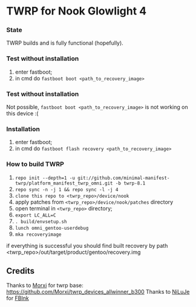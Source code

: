 # TWRP for Nook Glowlight 4
### State
TWRP builds and is fully functional (hopefully).

### Test without installation
1) enter fastboot;
2) in cmd do `fastboot boot <path_to_recovery_image>`

### Test without installation
Not possible, `fastboot boot <path_to_recovery_image>` is not working on this device :(

### Installation
1) enter fastboot;
2) in cmd do `fastboot flash recovery <path_to_recovery_image>`

### How to build TWRP
1. `repo init --depth=1 -u git://github.com/minimal-manifest-twrp/platform_manifest_twrp_omni.git -b twrp-8.1`
2. `repo sync -n -j 1 && repo sync -l -j 4`
3. `clone this repo to <twrp_repo>/device/nook`
4. apply patches from `<twrp_repo>/device/nook/patches` directory
5. open terminal in `<twrp_repo>` directory;
6. `export LC_ALL=C`
7. `. build/envsetup.sh`
8. `lunch omni_gentoo-userdebug`
9. `mka recoveryimage`

if everything is successful you should find built recovery by path <twrp_repo>/out/target/product/gentoo/recovery.img

## Credits
Thanks to [Morxi](https://github.com/Morxi) for twrp base: https://github.com/Morxi/twrp_devices_allwinner_b300
Thanks to [NiLuJe](https://github.com/NiLuJe) for [FBInk](https://github.com/NiLuJe/FBInk)
